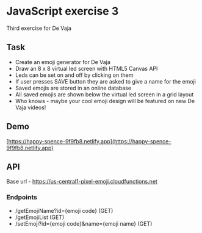 # JavaScript exercise 3
Third exercise for De Vaja

## Task
- Create an emoji generator for De Vaja
- Draw an 8 x 8 virtual led screen with HTML5 Canvas API
- Leds can be set on and off by clicking on them
- If user presses SAVE button they are asked to give a name for the emoji
- Saved emojis are stored in an online database
- All saved emojis are shown below the virtual led screen in a grid layout
- Who knows - maybe your cool emoji design will be featured on new De Vaja
videos!


## Demo
[https://happy-spence-9f9fb8.netlify.app](https://happy-spence-9f9fb8.netlify.app)

## API
Base url - https://us-central1-pixel-emoji.cloudfunctions.net

### Endpoints 
- /getEmojiName?id={emoji code} (GET)
- /getEmojiList (GET)
- /setEmoji?id={emoji code}&name={emoji name} (GET)
